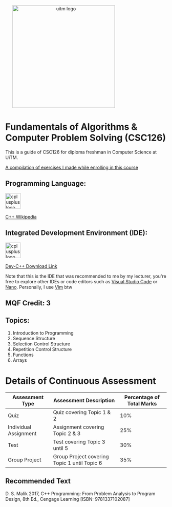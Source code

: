 <div align="center">
  <img src="https://upload.wikimedia.org/wikipedia/en/7/74/Universiti_Teknologi_MARA_logo.svg" height="320" alt="uitm logo"  />
  <img width="137" />
</div>

# Fundamentals of Algorithms & Computer Problem Solving (CSC126)

This is a guide of CSC126 for diploma freshman in Computer Science at UiTM.

[A compilation of exercises I made while enrolling in this course](https://github.com/shahxvi/uitm-cdcs110/tree/753e856f2000413dace510ed333f83134b6dca26/CSC126)

## Programming Language:
<div align="left">
  <img src="https://cdn.jsdelivr.net/gh/devicons/devicon/icons/cplusplus/cplusplus-original.svg" height="48" alt="cplusplus logo"  />
  <img width="48" />
</div>

[C++ Wikipedia](https://en.wikipedia.org/wiki/C++)

## Integrated Development Environment (IDE): 
<div align="left">
  <img src="https://bloodshed.net/data/_uploaded/image/blddevcpp.png" height="48" alt="cplusplus logo"  />
  <img width="48" />
</div>

[Dev-C++ Download Link](https://sourceforge.net/projects/orwelldevcpp/files/Setup%20Releases/Dev-Cpp%205.11%20TDM-GCC%204.9.2%20Setup.exe/download)

Note that this is the IDE that was recommended to me by my lecturer, you're free to explore other IDEs or code editors such as [Visual Studio Code](https://code.visualstudio.com) or [Nano](https://www.nano-editor.org/). Personally, I use [Vim](https://www.vim.org/) btw



## MQF Credit: 3

## Topics:
1. Introduction to Programming
2. Sequence Structure
3. Selection Control Structure
4. Repetition Control Structure
5. Functions
6. Arrays

# Details of Continuous Assessment

| Assessment Type       | Assessment Description                       | Percentage of Total Marks |
| --------------------- | -------------------------------------------- | ------------------------- |
| Quiz                  | Quiz covering Topic 1 & 2                    | 10%                       |
| Individual Assignment | Assignment covering Topic 2 & 3              | 25%                       |
| Test                  | Test covering Topic 3 until 5                | 30%                       |
| Group Project         | Group Project covering Topic 1 until Topic 6 | 35%                       |



## Recommended Text
D. S. Malik 2017, C++ Programming: From Problem Analysis to Program Design, 8th Ed., Cengage Learning [ISBN: 9781337102087]

